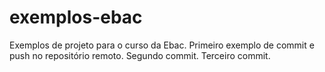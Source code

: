 # exemplos-ebac
Exemplos de projeto para o curso da Ebac.
Primeiro exemplo de commit e push no repositório remoto.
Segundo commit.
Terceiro commit.
